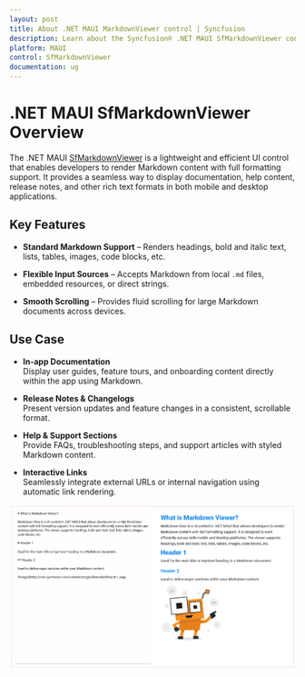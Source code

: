 ```yaml
---
layout: post
title: About .NET MAUI MarkdownViewer control | Syncfusion
description: Learn about the Syncfusion® .NET MAUI SfMarkdownViewer control, its rendering capabilities, and key features for displaying formatted Markdown content across platforms.
platform: MAUI
control: SfMarkdownViewer
documentation: ug
---
```


# .NET MAUI SfMarkdownViewer Overview

The .NET MAUI [SfMarkdownViewer]() is a lightweight and efficient UI control that enables developers to render Markdown content with full formatting support. It provides a seamless way to display documentation, help content, release notes, and other rich text formats in both mobile and desktop applications.

## Key Features

* **Standard Markdown Support** – Renders headings, bold and italic text, lists, tables, images, code blocks, etc.

* **Flexible Input Sources** – Accepts Markdown from local `.md` files, embedded resources, or direct strings.

* **Smooth Scrolling** – Provides fluid scrolling for large Markdown documents across devices.

## Use Case

* **In-app Documentation**  
  Display user guides, feature tours, and onboarding content directly within the app using Markdown.

* **Release Notes & Changelogs**  
  Present version updates and feature changes in a consistent, scrollable format.

* **Help & Support Sections**  
  Provide FAQs, troubleshooting steps, and support articles with styled Markdown content.

* **Interactive Links**  
  Seamlessly integrate external URLs or internal navigation using automatic link rendering.

![.NET MAUI MarkdownViewer](Images/maui-markdown-viewer-overview.png)